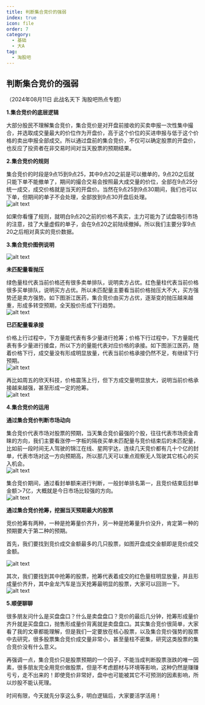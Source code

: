 ```yaml
---
title: 判断集合竞价的强弱
index: true
icon: file
order: 7
category:
  - 基础
  - 大A
tag:
  - 淘股吧
---
```


## 判断集合竞价的强弱  

（2024年08月11日 此战名天下 淘股吧热点专题）  

**1.集合竞价的底层逻辑**  

大部分股民不理解集合竞价，集合竞价是对开盘前接收的买卖申报一次性集中撮合，并选取成交量最大的价位作为开盘价，高于这个价位的买进申报与低于这个价格的卖出申报全部成交。所以通过盘前的集合竞价，不仅可以确定股票的开盘价，也反应了投资者在非交易时间对当天股票的预期结果。  

**2.集合竞价的规则**  

集合竞价的时段是9点15到9点25，其中9点20之前是可以撤单的，9点20之后就只能下单不能撤单了，期间的撮合交易会按照最大成交量的价位，全部在9点25分统一成交，成交价格就是当天的开盘价。当然在9点25到9点30期间，我们也可以下单，但期间的单子不会处理，全部放到9点30开盘后处理。  
![alt text](xvu9m0epxncj.png_760w.jpg)  

如果你看懂了规则，就明白9点20之前的价格不真实，主力可能为了试盘吸引市场的注意，挂了大量虚假的单子，会在9点20之前陆续撤掉。所以我们主要分享9点20之后相对真实的竞价数据。  

**3.集合竞价图例说明**  

![alt text](751x7rb41jq7.png_760w.jpg)  

**未匹配量看抛压**  

绿色量柱代表当前价格还有很多卖单排队，说明卖方占优。红色量柱代表当前价格很多买单排队，说明买方占优。所以未匹配量主要看当前价格抛压大不大，买方强势还是卖方强势。如下图浙江医药，集合竞价由买方占优，逐渐变的抛压越来越重，形成多转空预期，全天股价形成下行趋势。  
![alt text](fomlcntsimlj.png_760w.jpg)  

**已匹配量看承接**  

价格上行过程中，下方量能代表有多少量进行抢筹；价格下行过程中，下方量能代表有多少量进行接盘，所以下方的量能代表对应价格的承接。如下图浙江医药，随着价格下行，成交量没有形成明显放量，代表当前价格承接仍然不足，有继续下行预期。  
![alt text](s3jpahhprnjq.png_760w.jpg)  

再比如周五的欣天科技，价格震荡上行，但下方成交量明显放大，说明当前价格承接越来越强，甚至形成一定的抢筹。  
![alt text](9qkj7k97xz4j.png_760w.jpg)  

**4.集合竞价的运用**  

**通过集合竞价判断市场动向**  

集合竞价代表市场对股票的预期，当天集合竞价最强的个股，往往代表市场资金青睐的方向，我们主要看涨停一字板的隔夜买单未匹配量与竞价结束后的未匹配量，比如前一段时间无人驾驶的锦江在线、星网宇达，连续几天竞价都有几十个亿的封单，代表市场对这一方向预期高，所以那几天可以重点观察无人驾驶其它核心的买入机会。  
![alt text](1q5u4y8q46jq.png_760w.jpg)  

集合竞价期间，通过看封单额来进行判断，一般封单排名第一，且竞价结束后封单金额＞7亿，大概就是今日市场比较强的方向。  
![alt text](9t2gziprbjq7.png_760w.jpg)  

**通过集合竞价抢筹，挖掘当天预期最大的股票**  

竞价抢筹有两种，一种是抢筹量价齐升，另一种是抢筹量升价没升，肯定第一种的预期要大于第二种的预期。  

首先，我们要找到竞价成交金额最多的几只股票，如图开盘成交金额即是竞价成交金额。  

![alt text](u9sid85zoxij.png_760w.jpg)  

其次，我们要找到其中抢筹的股票，抢筹代表着成交的红色量柱明显放量，并且形成量价齐升，其中金龙汽车是当天抢筹最明显的股票，大家可以回测一下。  
![alt text](y3gtqedtw4jq.png_760w.jpg)  

**5.顺便聊聊**  

很多朋友问什么是买盘盘口？什么是卖盘盘口？竞价的最后几分钟，抢筹形成量价齐升就是买盘盘口，抛售形成量价背离就是卖盘盘口。其实集合竞价很简单，大家看了我的文章都能理解，但是我们一定要放在核心股票，以及集合竞价强势的股票中去研究，很多股票集合竞价成交量非常小，甚至量柱不密集，研究这类股票的集合竞价没有什么意义。  

再强调一点，集合竞价只是股票预期的一个因子，不能当成判断股票涨跌的唯一因素，很多朋友完全用竞价做股票，但是不考虑题材与环境等影响，这种仍然是赚赚亏亏，走不出来的！即使竞价非常好，盘中也可能被其它不可预测的因素影响，所以炒股不能认死理。  

时间有限，今天就先分享这么多，明白逻辑后，大家要活学活用！  
